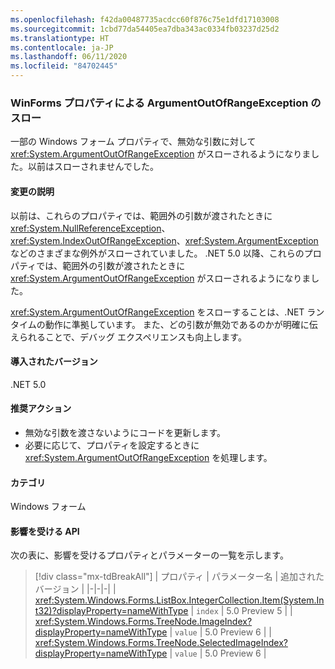```yaml
---
ms.openlocfilehash: f42da00487735acdcc60f876c75e1dfd17103008
ms.sourcegitcommit: 1cbd77da54405ea7dba343ac0334fb03237d25d2
ms.translationtype: HT
ms.contentlocale: ja-JP
ms.lasthandoff: 06/11/2020
ms.locfileid: "84702445"
---
```

### <a name="winforms-properties-now-throw-argumentoutofrangeexception"></a>WinForms プロパティによる ArgumentOutOfRangeException のスロー

一部の Windows フォーム プロパティで、無効な引数に対して <xref:System.ArgumentOutOfRangeException> がスローされるようになりました。以前はスローされませんでした。

#### <a name="change-description"></a>変更の説明

以前は、これらのプロパティでは、範囲外の引数が渡されたときに <xref:System.NullReferenceException>、<xref:System.IndexOutOfRangeException>、<xref:System.ArgumentException> などのさまざまな例外がスローされていました。 .NET 5.0 以降、これらのプロパティでは、範囲外の引数が渡されたときに <xref:System.ArgumentOutOfRangeException> がスローされるようになりました。

<xref:System.ArgumentOutOfRangeException> をスローすることは、.NET ランタイムの動作に準拠しています。 また、どの引数が無効であるのかが明確に伝えられることで、デバッグ エクスペリエンスも向上します。

#### <a name="version-introduced"></a>導入されたバージョン

.NET 5.0

#### <a name="recommended-action"></a>推奨アクション

- 無効な引数を渡さないようにコードを更新します。
- 必要に応じて、プロパティを設定するときに <xref:System.ArgumentOutOfRangeException> を処理します。

#### <a name="category"></a>カテゴリ

Windows フォーム

#### <a name="affected-apis"></a>影響を受ける API

次の表に、影響を受けるプロパティとパラメーターの一覧を示します。

> [!div class="mx-tdBreakAll"]
> | プロパティ | パラメーター名 | 追加されたバージョン |
> |-|-|-|
> | <xref:System.Windows.Forms.ListBox.IntegerCollection.Item(System.Int32)?displayProperty=nameWithType> | `index` | 5.0 Preview 5 |
> | <xref:System.Windows.Forms.TreeNode.ImageIndex?displayProperty=nameWithType> | `value` | 5.0 Preview 6 |
> | <xref:System.Windows.Forms.TreeNode.SelectedImageIndex?displayProperty=nameWithType> | `value` | 5.0 Preview 6 |

<!-- 

#### Affected APIs

- `P:System.Windows.Forms.ListBox.IntegerCollection.Item(System.Int32)`
- `P:System.Windows.Forms.TreeNode.ImageIndex`
- `P:System.Windows.Forms.TreeNode.SelectedImageIndex`

-->
